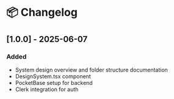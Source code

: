 # 📦 Changelog

## [1.0.0] - 2025-06-07
### Added
- System design overview and folder structure documentation
- DesignSystem.tsx component
- PocketBase setup for backend
- Clerk integration for auth
